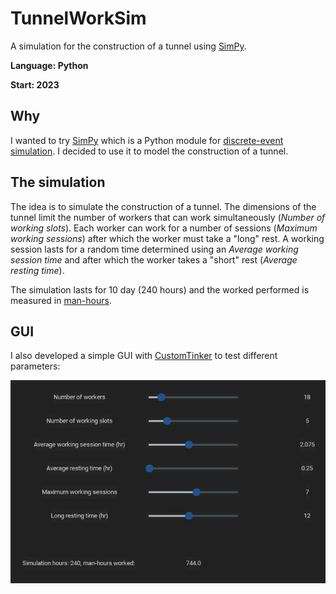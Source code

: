 # TunnelWorkSim
A simulation for the construction of a tunnel using [SimPy](https://simpy.readthedocs.io/en/latest/).

**Language: Python**

**Start: 2023**

## Why
I wanted to try [SimPy](https://simpy.readthedocs.io/en/latest/) which is a Python module for [discrete-event simulation](https://en.wikipedia.org/wiki/Discrete-event_simulation). I decided to use it to model the construction of a tunnel.

## The simulation
The idea is to simulate the construction of a tunnel. The dimensions of the tunnel limit the number of workers that can work simultaneously (_Number of working slots_). Each worker can work for a number of sessions (_Maximum working sessions_) after which the worker must take a "long" rest. A working session lasts for a random time determined using an _Average working session time_ and after which the worker takes a "short" rest (_Average resting time_).

The simulation lasts for 10 day (240 hours) and the worked performed is measured in [man-hours](https://en.wikipedia.org/wiki/Man-hour).

## GUI
I also developed a simple GUI with [CustomTinker](https://github.com/TomSchimansky/CustomTkinter/wiki) to test different parameters:

![gui](/images/gui.jpg)
